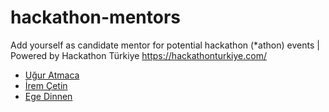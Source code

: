 # hackathon-mentors
Add yourself as candidate mentor for potential hackathon (*athon) events | Powered by Hackathon Türkiye https://hackathonturkiye.com/

- [Uğur Atmaca](https://www.linkedin.com/in/atmacaugur/)
- [İrem Çetin](https://www.linkedin.com/in/irem%C3%A7etin/)
- [Ege Dinnen](https://www.linkedin.com/in/ege-dinnen/)
